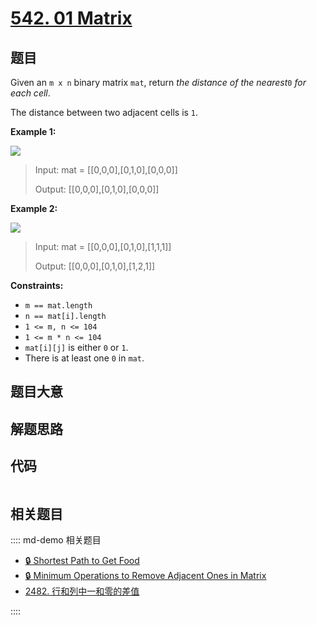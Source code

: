 # [542. 01 Matrix](https://leetcode.com/problems/01-matrix/)

## 题目

Given an `m x n` binary matrix `mat`, return _the distance of the nearest_`0`
_for each cell_.

The distance between two adjacent cells is `1`.



**Example 1:**

![](https://assets.leetcode.com/uploads/2021/04/24/01-1-grid.jpg)

> Input: mat = [[0,0,0],[0,1,0],[0,0,0]]
> 
> Output: [[0,0,0],[0,1,0],[0,0,0]]

**Example 2:**

![](https://assets.leetcode.com/uploads/2021/04/24/01-2-grid.jpg)

> Input: mat = [[0,0,0],[0,1,0],[1,1,1]]
> 
> Output: [[0,0,0],[0,1,0],[1,2,1]]

**Constraints:**

  * `m == mat.length`
  * `n == mat[i].length`
  * `1 <= m, n <= 104`
  * `1 <= m * n <= 104`
  * `mat[i][j]` is either `0` or `1`.
  * There is at least one `0` in `mat`.


## 题目大意

## 解题思路

## 代码

```javascript

```

## 相关题目

:::: md-demo 相关题目
- [🔒 Shortest Path to Get Food](https://leetcode.com/problems/shortest-path-to-get-food)
- [🔒 Minimum Operations to Remove Adjacent Ones in Matrix](https://leetcode.com/problems/minimum-operations-to-remove-adjacent-ones-in-matrix)
- [2482. 行和列中一和零的差值](https://leetcode.com/problems/difference-between-ones-and-zeros-in-row-and-column)

::::
